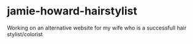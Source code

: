 # jamie-howard-hairstylist

Working on an alternative website for my wife who is a successfull hair stylist/colorist
